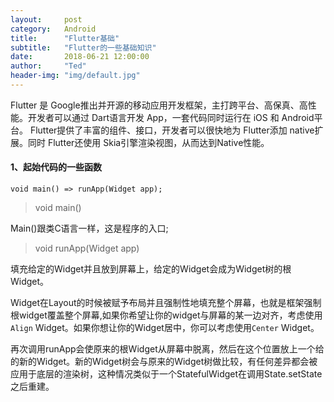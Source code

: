 ```yaml
---
layout:     post
category:   Android
title:      "Flutter基础"
subtitle:   "Flutter的一些基础知识"
date:       2018-06-21 12:00:00
author:     "Ted"
header-img: "img/default.jpg"
---
```


Flutter 是 Google推出并开源的移动应用开发框架，主打跨平台、高保真、高性能。开发者可以通过 Dart语言开发 App，一套代码同时运行在 iOS 和 Android平台。 Flutter提供了丰富的组件、接口，开发者可以很快地为 Flutter添加 native扩展。同时 Flutter还使用 Skia引擎渲染视图，从而达到Native性能。

#### 1、起始代码的一些函数

```
void main() => runApp(Widget app);
```

> void  main()

Main()跟类C语言一样，这是程序的入口;

> void  runApp(Widget app)

填充给定的Widget并且放到屏幕上，给定的Widget会成为Widget树的根Widget。

Widget在Layout的时候被赋予布局并且强制性地填充整个屏幕，也就是框架强制根widget覆盖整个屏幕,如果你希望让你的widget与屏幕的某一边对齐，考虑使用`Align` Widget。如果你想让你的Widget居中，你可以考虑使用`Center` Widget。

再次调用runApp会使原来的根Widget从屏幕中脱离，然后在这个位置放上一个给的新的Widget。新的Widget树会与原来的Widget树做比较，有任何差异都会被应用于底层的渲染树，这种情况类似于一个StatefulWidget在调用State.setState之后重建。





